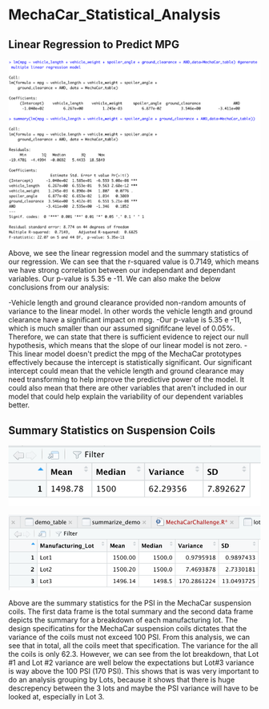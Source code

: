 # MechaCar_Statistical_Analysis

## Linear Regression to Predict MPG

![](Deliverable1.png)

Above, we see the linear regression model and the summary statistics of our regression. We can see that the r-squared value is 0.7149, which means we have strong correlation between our independant and dependant variables. Our p-value is 5.35 e -11. We can also make the below conclusions from our analysis:

-Vehicle length and ground clearance provided non-random amounts of variance to the linear model. In other words the vehicle length and ground clearance have a significant impact on mpg.
-Our p-value is 5.35 e -11, which is much smaller than our assumed signififcane level of 0.05%.
Therefore, we can state that there is sufficient evidence to reject our null hypothesis, which means that the slope of our linear model is not zero.
-This linear model doesn't predict the mpg of the MechaCar prototypes effectively because the intercept is statistically significant. Our significant intercept could mean that the vehicle length and ground clearance may need transforming to help improve the predictive power of the model. It could also mean that there are other variables that aren't included in our model that could help explain the variability of our dependent variables better.

## Summary Statistics on Suspension Coils

![](total_summary.png)

![](lot_summary.png)

Above are the summary statistics for the PSI in the MechaCar suspension coils. The first data frame is the total summary and the second data frame depicts the summary for a breakdown of each manufacturing lot.
The design specificatins for the MechaCar suspension coils dictates that the variance of the coils must not exceed 100 PSI. From this analysis, we can see that in total, all the coils meet that specification. The variance for the all the coils is only 62.3. However, we can see from the lot breakdown, that Lot #1 and Lot #2 variance are well below the expectations but Lot#3 variance is way above the 100 PSI (170 PSI). This shows that is was very important to do an analysis grouping by Lots, because it shows that there is huge descrepency between the 3 lots and maybe the PSI variance will have to be looked at, especially in Lot 3.

